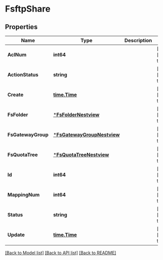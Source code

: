 # FsftpShare

## Properties
Name | Type | Description | Notes
------------ | ------------- | ------------- | -------------
**AclNum** | **int64** |  | [optional] [default to null]
**ActionStatus** | **string** |  | [optional] [default to null]
**Create** | [**time.Time**](time.Time.md) |  | [optional] [default to null]
**FsFolder** | [***FsFolderNestview**](FSFolder_Nestview.md) |  | [optional] [default to null]
**FsGatewayGroup** | [***FsGatewayGroupNestview**](FSGatewayGroup_Nestview.md) |  | [optional] [default to null]
**FsQuotaTree** | [***FsQuotaTreeNestview**](FSQuotaTree_Nestview.md) |  | [optional] [default to null]
**Id** | **int64** |  | [optional] [default to null]
**MappingNum** | **int64** |  | [optional] [default to null]
**Status** | **string** |  | [optional] [default to null]
**Update** | [**time.Time**](time.Time.md) |  | [optional] [default to null]

[[Back to Model list]](../README.md#documentation-for-models) [[Back to API list]](../README.md#documentation-for-api-endpoints) [[Back to README]](../README.md)


